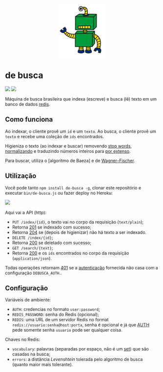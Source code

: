 <p align="center">
  <a href="#de-busca">
    <img alt="logo" src="asset/logo/160x175.png">
  </a>
</p>

# de busca

[![][build-img]][build]
[![][coverage-img]][coverage]

Máquina de busca brasileira que indexa (escreve) e busca (lê) texto em um banco de dados [redis].

[build]:     https://travis-ci.org/codigonosso/de-busca
[build-img]: https://travis-ci.org/codigonosso/de-busca.png

[coverage]:     https://coveralls.io/r/codigonosso/de-busca?branch=master
[coverage-img]: https://coveralls.io/repos/codigonosso/de-busca/badge.png?branch=master

[Redis]: http://redis.io

## Como funciona

Ao indexar, o cliente provê um `id` e um `texto`.
Ao busca, o cliente provê um `texto` e recebe uma coleção de `ids` encontrados.

Higieniza o texto (ao indexar e buscar) removendo [stop words], [normalizando] e traduzindo números inteiros para
[por extenso]. 

Para buscar, utiliza o [algoritmo de Baeza] e de [Wagner–Fischer].

[stop words]:     https://github.com/tallesl/brazilian-stop-words
[normalizando]:   https://github.com/tallesl/normalization
[por extenso]:    https://github.com/tallesl/por-extenso
[Baeza's bitap]:  https://github.com/tallesl/bitap
[Wagner–Fischer]: https://github.com/tallesl/wagner-fischer

## Utilização

Você pode tanto `npm install de-busca -g`, clonar este repositório e executar `bin/de-busca.js` ou fazer deploy no
Heroku:

[![][heroku-img]][heroku]

Aqui vai a API (http):

* `PUT /index/{id}`, o texto vai no corpo da requisição (`text/plain`);
 * Retorna [201] se indexado com sucesso;
 * Retorna [204] se (depois de higienizar) não há texto a ser indexado.
* `DELETE /index/{id}`;
 * Retorna [200] se deletado com sucesso; 
* `GET /search/{text}`;
 * Retorna [200] e os `ids` encontrados no corpo da requisição (`application/json`).

Todas operações retornam [401] se a [autenticação] fornecida não casa com a configuração `DEBUSCA_AUTH`..

[200]: https://pt.wikipedia.org/wiki/Lista_de_c%C3%B3digos_de_status_HTTP#200_OK
[201]: https://pt.wikipedia.org/wiki/Lista_de_c%C3%B3digos_de_status_HTTP#201_Criado
[204]: https://pt.wikipedia.org/wiki/Lista_de_c%C3%B3digos_de_status_HTTP#204_Nenhum_conte.C3.BAdo
[401]: https://pt.wikipedia.org/wiki/Lista_de_c%C3%B3digos_de_status_HTTP#401_N.C3.A3o_autorizado

[heroku]:     https://heroku.com/deploy
[heroku-img]: https://www.herokucdn.com/deploy/button.png

[autenticação]: https://en.wikipedia.org/wiki/Basic_access_authentication

## Configuração

Variáveis de ambiente:
 * `AUTH`: credencias no formato `user:password`;
 * `REDIS_PASSWORD`: senha do Redis (opcional);
 * `REDIS`: uma URL de um servidor Redis no format `redis://usuario:senha@host:porta`, senha é opcional e já que [AUTH] pede somente senha `usuario` pode ser qualquer coisa.

Chaves no Redis:
 * `vocabulary`: palavras (separadas por espaço, não é um [set]) que são casadas na busca;
 * `errors`: a distância *Levenshtein* tolerada pelo algoritmo de busca (quanto maior mais tolerante).

[AUTH]: http://redis.io/commands/AUTH
[set]:  http://redis.io/topics/data-types#sets

